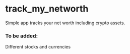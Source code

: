# track_my_networth
Simple app tracks your net worth including crypto assets.


### To be added:
Different stocks and currencies
